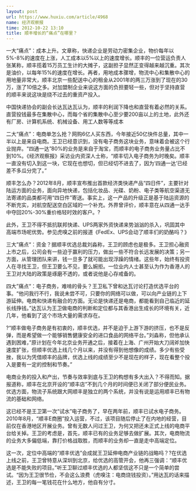 ```yaml
---
layout: post
url: https://www.huxiu.com/article/4968
name: 经济观察报
time: 2012-10-22 13:10
title: 顺丰增长的“痛点”在哪里？
---
```

一大“痛点”：成本上升。文章称，快递企业是劳动力密集企业，物价每年以5%-8%的速度在上涨，人工成本以5%以上的速度增长。顺丰的一位营运负责人张某称，顺丰揽着15万员工生计的大摊子，这副担子显然正变得越来越沉重。其次是油价，以每年15%的速度在增长。再者，用地成本骤增，物流中心和集散中心的用地量非常大，顺丰北京一些配送中心的租金从2001年的两三万涨到了现在的30万，涨了10倍之多。对加盟制企业来说这方面的负担要轻一些，但对于坚持直营的顺丰来说这块是绕不过去的重资产投入。

中国快递协会的副会长达瓦达瓦认为，顺丰的利润下降也和直营有着必然的关系。直营投钱最多在集散中心，而每个省的集散中心至少要200亩以上的土地，此外还有厂房、计算机系统、机械设备、用工人数等等成本

二大“痛点”：电商单怎么抢？网购6亿人买东西，今年接近50亿快件总量，其中一半以上是来自电商。王卫已经意识到，没有电子商务这块业务，意味着会被这个行业抛弃。“四通一达”80%的业务是来自于淘宝，而顺丰的电子商务业务量占比不到10%。《经济观察报》采访业内资深人士称，“顺丰切入电子商务为时晚矣。顺丰一直没有切入到这一块，它现在也想切，但已经切不进去了，因为‘四通一达’已经差不多瓜分完了。”

顺丰怎么办？2012年8月，顺丰宣布推出首款经济类快递产品“四日件”，主要针对陆运方面的业务，面向异地快递，包括化妆品、光碟、奶粉、电子类等航空渠道无法寄递的品类都可用“四日件”寄送。事实上，这一产品的升级正是基于陆运资源的不断充实，对航空配送空白区域的一个补充。外界曾评价，顺丰意在从四通一达手中夺回20%-30%重价格轻时效的客户。?

此外，王卫不得不抵抗联邦快递、UPS两家外资快递来势汹汹的杀入，巩固其中高端市场呢优势。参见虎嗅之前的报道《FedEx、UPS会动了顺丰们的奶酪吗？》

三大”痛点“：资金？据顺丰优选总裁刘淼称，王卫的顾虑也是极多。王卫担心融资上市之后，公司会有一些迫于赢利的压力，做出一些不符合长远发展的决策；另一方面，从管理团队来讲，钱一旦多了就可能出现浮躁的情绪。这些年，始终有投资人在寻找王卫，但王卫要么不见，要么婉拒。一位业内人士甚至认为作为香港人的王卫对大陆的政策是琢磨不透的，或者说他是心存戒备的。

四大”痛点“：电子商务，难啃的骨头？王卫私下曾和达瓦讨论打造优选平台的事。“他问我行不行，我说未尝不可，只要你的网络可以做，可以向产业链的上下游延伸。电商和快递有融合的方面。无论是快递还是电商，都能看到自己临近的延长线挣钱。”达瓦认为王卫做电商的判断和定位都与其香港出生成长的环境有关，近几年，他看到了这个市场大量的需求存在。

?“顺丰做电子商务是有初衷的，顺丰优选，并不是迫于上游下游的挤压，也不是反弹，而是希望做一个能够销售健康安全的进口食品的网络平台。”刘淼称，但他承认遇到困难，”原计划在今年北京业务开通之后，接着在上海、广州开始大刀阔斧加快速度扩张，但顺丰优选上线几个月以来，并没有得到他想像的成绩。多少有些受挫，我以为凭借顺丰的品牌，优选上线的成绩至少不是现在的样子，现在看整个投入是要有一定的控制和节奏。”

电商业务的投入和产出，节奏与效率到底与王卫的构想有多大出入？不得而知。据报道称，顺丰在北京开设的“顺丰店”不到几个月的时间便已关闭了部分便民业务。优选方面，物流子系统跟大网顺丰是独立的两个系统，并没有说是运用顺丰已有物流的基础和网络。

这已经不是王卫第一次“试水”电子商务了，早在两年前，顺丰已试水电子商务。2010年8月，“顺丰E商圈”投入运营，不过，该项目随后停止了在内地的经营，目前仅在香港地区开展业务。曾有无数人问过王卫，为何又把还未正式上线的电商平台给关掉。王卫的考虑是，首先，顺丰已有的业务足够去做扩展。其次，电商物流的业务大多偏低端，靠打价格战取胜，而顺丰的业务却一直是走中高端定位。　

这一次，定位中高端的“顺丰优选”会成就王卫延伸电商产业链的战略吗？?在优选上线之前，王卫曾特意从深圳到北京，给优选的高管开会，他再三强调：“顺丰优选是不能失败的项目。”听王卫聊过顺丰优选的人都坚信这不只是一个简单的尝试。“因为王卫很节俭，不会这么浪费（虎嗅注：电商烧钱投资）。”用达瓦的话来描述，王卫的每一笔钱花在什么地方，他自有分寸。

